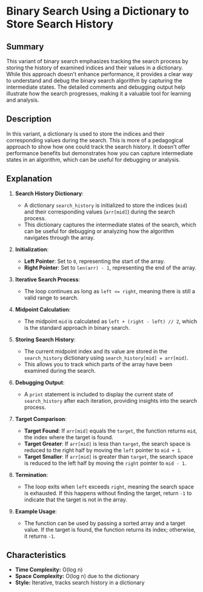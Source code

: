 # Binary Search Using a Dictionary to Store Search History

## Summary

This variant of binary search emphasizes tracking the search process by storing the history of examined indices and their values in a dictionary. While this approach doesn't enhance performance, it provides a clear way to understand and debug the binary search algorithm by capturing the intermediate states. The detailed comments and debugging output help illustrate how the search progresses, making it a valuable tool for learning and analysis.

## Description

In this variant, a dictionary is used to store the indices and their corresponding values during the search. This is more of a pedagogical approach to show how one could track the search history. It doesn't offer performance benefits but demonstrates how you can capture intermediate states in an algorithm, which can be useful for debugging or analysis.

## Explanation

1. **Search History Dictionary**:
   - A dictionary `search_history` is initialized to store the indices (`mid`) and their corresponding values (`arr[mid]`) during the search process.
   - This dictionary captures the intermediate states of the search, which can be useful for debugging or analyzing how the algorithm navigates through the array.

2. **Initialization**:
   - **Left Pointer**: Set to `0`, representing the start of the array.
   - **Right Pointer**: Set to `len(arr) - 1`, representing the end of the array.

3. **Iterative Search Process**:
   - The loop continues as long as `left <= right`, meaning there is still a valid range to search.

4. **Midpoint Calculation**:
   - The midpoint `mid` is calculated as `left + (right - left) // 2`, which is the standard approach in binary search.

5. **Storing Search History**:
   - The current midpoint index and its value are stored in the `search_history` dictionary using `search_history[mid] = arr[mid]`.
   - This allows you to track which parts of the array have been examined during the search.

6. **Debugging Output**:
   - A `print` statement is included to display the current state of `search_history` after each iteration, providing insights into the search process.

7. **Target Comparison**:
   - **Target Found**: If `arr[mid]` equals the `target`, the function returns `mid`, the index where the target is found.
   - **Target Greater**: If `arr[mid]` is less than `target`, the search space is reduced to the right half by moving the `left` pointer to `mid + 1`.
   - **Target Smaller**: If `arr[mid]` is greater than `target`, the search space is reduced to the left half by moving the `right` pointer to `mid - 1`.

8. **Termination**:
   - The loop exits when `left` exceeds `right`, meaning the search space is exhausted. If this happens without finding the target, return `-1` to indicate that the target is not in the array.

9. **Example Usage**:
   - The function can be used by passing a sorted array and a target value. If the target is found, the function returns its index; otherwise, it returns `-1`.

## Characteristics

- **Time Complexity:** O(log n)
- **Space Complexity:** O(log n) due to the dictionary
- **Style:** Iterative, tracks search history in a dictionary
